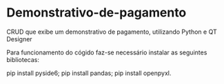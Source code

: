 # Demonstrativo-de-pagamento
CRUD que exibe um demonstrativo de pagamento, utilizando Python e QT Designer

Para funcionamento do cógido faz-se necessário instalar as seguintes bibliotecas:

pip install pyside6;
pip install pandas;
pip install openpyxl.
